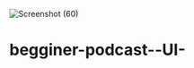 ![Screenshot (60)](https://user-images.githubusercontent.com/111053985/192585438-c4bc539d-9d86-4b77-8d16-343ab53a34bf.png)
# begginer-podcast--UI-
